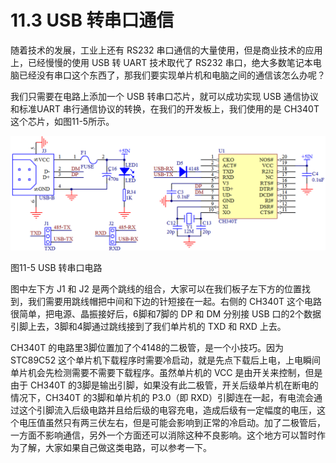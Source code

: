 # 11.3 USB 转串口通信

随着技术的发展，工业上还有 RS232 串口通信的大量使用，但是商业技术的应用上，已经慢慢的使用 USB 转 UART 技术取代了 RS232 串口，绝大多数笔记本电脑已经没有串口这个东西了，那我们要实现单片机和电脑之间的通信该怎么办呢？

我们只需要在电路上添加一个 USB 转串口芯片，就可以成功实现 USB 通信协议和标准UART 串行通信协议的转换，在我们的开发板上，我们使用的是 CH340T 这个芯片，如图11-5所示。 

![](images/38.png)

图11-5 USB 转串口电路

图中左下方 J1 和 J2 是两个跳线的组合，大家可以在我们板子左下方的位置找到，我们需要用跳线帽把中间和下边的针短接在一起。右侧的 CH340T 这个电路很简单，把电源、晶振接好后，6脚和7脚的 DP 和 DM 分别接 USB 口的2个数据引脚上去，3脚和4脚通过跳线接到了我们单片机的 TXD 和 RXD 上去。

CH340T 的电路里3脚位置加了个4148的二极管，是一个小技巧。因为 STC89C52 这个单片机下载程序时需要冷启动，就是先点下载后上电，上电瞬间单片机会先检测需要不需要下载程序。虽然单片机的 VCC 是由开关来控制，但是由于 CH340T 的3脚是输出引脚，如果没有此二极管，开关后级单片机在断电的情况下，CH340T 的3脚和单片机的 P3.0（即 RXD）引脚连在一起，有电流会通过这个引脚流入后级电路并且给后级的电容充电，造成后级有一定幅度的电压，这个电压值虽然只有两三伏左右，但是可能会影响到正常的冷启动。加了二极管后，一方面不影响通信，另外一个方面还可以消除这种不良影响。这个地方可以暂时作为了解，大家如果自己做这类电路，可以参考一下。 